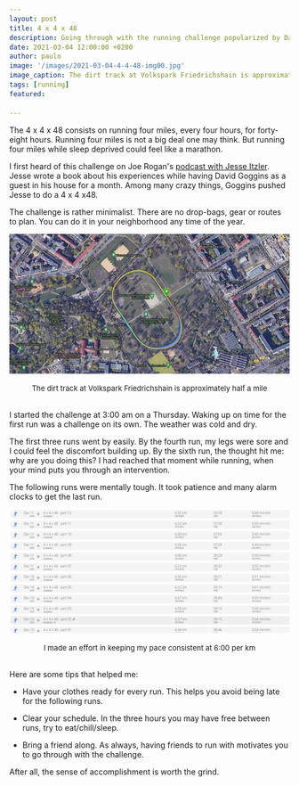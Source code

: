 ```yaml
---
layout: post
title: 4 x 4 x 48  
description: Going through with the running challenge popularized by David Goggins
date: 2021-03-04 12:00:00 +0200
author: paulo
image: '/images/2021-03-04-4-4-48-img00.jpg'
image_caption: The dirt track at Volkspark Friedrichshain is approximately half a mile
tags: [running]
featured: 

---
```


The 4 x 4 x 48 consists on running four miles, every four hours, for forty-eight hours. Running four miles is not a big deal one may think. But running four miles while sleep deprived could feel like a marathon.  

I first heard of this challenge on Joe Rogan's [podcast with Jesse Itzler](https://youtu.be/bklrNzdtU3Q?t=610). Jesse wrote a book about his experiences while having David Goggins as a guest in his house for a month. Among many crazy things, Goggins pushed Jesse to do a 4 x 4 x48.  

The challenge is rather minimalist. There are no drop-bags, gear or routes to plan. You can do it in your neighborhood any time of the year.   

![2021-03-04-4-4-48-img01](/images/2021-03-04-4-4-48-img01.jpg)

<font size="-1"><center><span>The dirt track at Volkspark Friedrichshain is approximately half a mile</span></center></font>
<br>

I started the challenge at 3:00 am on a Thursday. Waking up on time for the first run was a challenge on its own. The weather was cold and dry.  

The first three runs went by easily. By the fourth run, my legs were sore and I could feel the discomfort building up. By the sixth run, the thought hit me: why are you doing this? I had reached that moment while running, when your mind puts you through an intervention.   

The following runs were mentally tough. It took patience and many alarm clocks to get the last run.  
 
![2021-03-04-4-4-48-img02](/images/2021-03-04-4-4-48-img02.jpg)

<font size="-1"><center><span>I made an effort in keeping my pace consistent at 6:00 per km</span></center></font>
<br>
 
Here are some tips that helped me:  

- Have your clothes ready for every run. This helps you avoid being late for the following runs.  

- Clear your schedule. In the three hours you may have free between runs, try to eat/chill/sleep.  

- Bring a friend along. As always, having friends to run with motivates you to go through with the challenge.  

After all, the sense of accomplishment is worth the grind.  